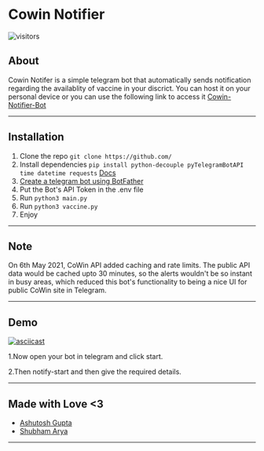 # Cowin Notifier
![visitors](https://visitor-badge.laobi.icu/badge?page\_id=m3tac1ph4r.Cowin-Notifier)
## About
Cowin Notifer is a simple telegram bot that automatically sends notification regarding the availablity of vaccine in your discrict.
You can host it on your personal device or you can use the following link to access it
[Cowin-Notifier-Bot](http://t.me/notifycowin_bot)

---
## Installation
1. Clone the repo  `git clone https://github.com/`
2. Install dependencies `pip install python-decouple pyTelegramBotAPI time datetime requests`  [Docs](https://pypi.org/project/pyTelegramBotAPI/)
4. [Create a telegram bot using BotFather](https://sendpulse.com/knowledge-base/chatbot/create-telegram-chatbot)
5. Put the Bot's API Token in the .env file
6. Run  `python3 main.py`
7. Run  `python3 vaccine.py`
8. Enjoy
---
## Note
On 6th May 2021, CoWin API added caching and rate limits. The public API data would be cached upto 30 minutes, so the alerts wouldn't be so instant in busy areas, which reduced this bot's functionality to being a nice UI for public CoWin site in Telegram.

---
## Demo
[![asciicast](https://asciinema.org/a/419770.svg)](https://asciinema.org/a/419770)

1.Now open your bot in telegram and click start.

2.Then notify-start and then give the required details.


---
## Made with Love <3 
* [Ashutosh Gupta](https://www.linkedin.com/in/ashutoshg547/)
* [Shubham Arya](https://github.com/ev1lm0rty)

---
